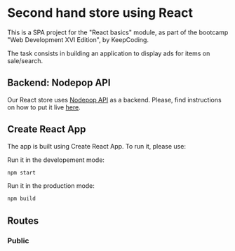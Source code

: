 # Second hand store using React

This is a SPA project for the "React basics" module, as part of the bootcamp "Web Development XVI Edition", by KeepCoding.

The task consists in building an application to display ads for items on sale/search.

## Backend: Nodepop API

Our React store uses [Nodepop API](https://github.com/davidjj76/nodepop-api) as a backend. Please, find instructions on how to put it live [here](https://github.com/davidjj76/nodepop-api).

## Create React App

The app is built using Create React App. To run it, please use:

Run it in the developement mode:

```sh
npm start
```

Run it in the production mode:

```sh
npm build
```

## Routes

### Public
